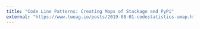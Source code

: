 ```yaml
---
title: "Code Line Patterns: Creating Maps of Stackage and PyPi"
external: "https://www.tweag.io/posts/2019-08-01-codestatistics-umap.html"
---
```


